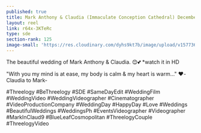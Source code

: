 ```yaml
---
published: true
title: Mark Anthony & Claudia (Immaculate Conception Cathedral) December 2019
layout: reel
link: r64x-3KTeRc
type: sde
section-rank: 125
image-small: 'https://res.cloudinary.com/dyhs9kt7b/image/upload/v1577360140/Claudia.jpg'
---
```

The beautiful wedding of Mark Anthony & Claudia. 😊💕
*watch it in HD

"With you my mind is at ease, my body is calm & my heart is warm..." ❤️-Claudia to Mark- 

#Threelogy #BeThreelogy #SDE #SameDayEdit #WeddingFilm #WeddingVideo #WeddingVideographer #Cinematographer #VideoProductionCompany #WeddingDay #HappyDay #Love #Weddings #BeautifulWeddings #WeddingsPh #EventsVideographer #Videographer #MarkInClaud9 #BlueLeafCosmopolitan #ThreelogyCouple #ThreelogyVideo